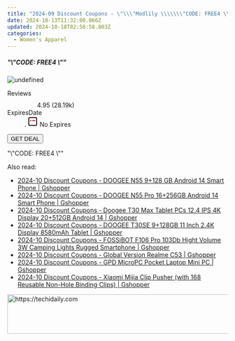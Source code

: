 ```yaml
---
title: "2024-09 Discount Coupons - \"\\\"Modlily \\\\\\\"CODE: FREE4 \\\\\\\"\\\"\""
date: 2024-10-13T11:32:00.066Z
updated: 2024-10-18T02:58:58.803Z
categories:
  - Women's Apparel
---
```


<div class="max-w-4xl mx-auto grid grid-cols-1 lg:max-w-5xl lg:gap-x-20 lg:grid-cols-2">
  <div class="relative p-3 col-start-1 row-start-1 flex flex-col-reverse rounded-lg bg-gradient-to-t from-black/75 via-black/0 sm:bg-none sm:row-start-2 sm:p-0 lg:row-start-1">
    <h5 class="mt-1 text-lg font-semibold text-white sm:text-slate-900 md:text-2xl dark:sm:text-white">&quot;\&quot;CODE: FREE4 \&quot;&quot;</h5>
  </div>
  
  <div class="col-start-1 col-end-3 row-start-1 grid gap-4 sm:mb-6 sm:grid-cols-4 lg:col-start-2 lg:row-span-6 lg:row-end-6 lg:mb-0 lg:gap-6">
      <img src="https://cdn3.impact.com//display-logo-via-campaign/17059.gif" onClick="javascript:window.open(decodeURIComponent('https%3A%2F%2Fmodlily.sjv.io%2Fc%2F5597632%2F1929998%2F17059'), '_blank');void(0);" alt="undefined" class="h-60 w-full rounded-lg object-cover sm:col-span-2 sm:h-52 lg:col-span-full" loading="lazy" />
    
  </div>
  <dl class="row-start-2 mt-4 flex items-center text-xs font-medium sm:row-start-3 sm:mt-1 md:mt-2.5 lg:row-start-2">
    <dt class="sr-only">Reviews</dt>
    <dd class="flex items-center text-indigo-600 dark:text-indigo-400">
      <svg width="24" height="24" fill="none" aria-hidden="true" class="mr-1 stroke-current dark:stroke-indigo-500">
        <path d="m12 5 2 5h5l-4 4 2.103 5L12 16l-5.103 3L9 14l-4-4h5l2-5Z" stroke-width="2" stroke-linecap="round" stroke-linejoin="round" />
      </svg>
      <span>4.95 <span class="font-normal text-slate-400">(28.19k)</span></span>
    </dd>
    <dt class="sr-only">ExpiresDate</dt>
    <dd class="flex items-center">
      <svg width="2" height="2" aria-hidden="true" fill="currentColor" class="mx-3 text-slate-300">
        <circle cx="1" cy="1" r="1" />
      </svg>
      <svg width="24" height="24" viewBox="0 0 24 24" fill="none" stroke="currentColor" stroke-width="2">
        <rect x="3" y="3" width="18" height="18" rx="2" fill="#fff" />
        <path d="M6 10L18 10" stroke="red" stroke-width="2" fill="none" />
        <path d="M10 6L10 18" stroke="#fff" stroke-width="2" fill="none" />
      </svg>
      No Expires    </dd>
  </dl>
  <div class="col-start-1 row-start-3 mt-4 self-center sm:col-start-2 sm:row-span-2 sm:row-start-2 sm:mt-0 lg:col-start-1 lg:row-start-3 lg:row-end-4 lg:mt-6">
    <button type="button" onClick="javascript:window.open(decodeURIComponent('https%3A%2F%2Fmodlily.sjv.io%2Fc%2F5597632%2F1929998%2F17059'), '_blank');void(0);" class="rounded-lg bg-red-600 px-3 py-2 text-sm font-medium leading-6 text-white">GET DEAL</button>
  </div>
  <p class="col-start-1 mt-4 text-sm leading-6 sm:col-span-2 lg:col-span-1 lg:row-start-4 lg:mt-6 dark:text-slate-400">
    "\"CODE: FREE4 \""  </p>
</div>

<ins class="adsbygoogle"
      style="display:block"
      data-ad-client="ca-pub-7571918770474297"
      data-ad-slot="8358498916"
      data-ad-format="auto"
      data-full-width-responsive="true"></ins>
    

<span class="atpl-alsoreadstyle">Also read:</span>
<div><ul>
<li><a href="https://coupons.techidaily.com/coupon-1117949-share-97331-sale/"><u>2024-10 Discount Coupons - DOOGEE N55 9+128 GB Android 14 Smart Phone | Gshopper</u></a></li>
<li><a href="https://coupons.techidaily.com/coupon-1117950-share-97331-sale/"><u>2024-10 Discount Coupons - DOOGEE N55 Pro 16+256GB Android 14 Smart Phone | Gshopper</u></a></li>
<li><a href="https://coupons.techidaily.com/coupon-1117948-share-97331-sale/"><u>2024-10 Discount Coupons - Doogee T30 Max Tablet PCs 12.4 IPS 4K Display 20+512GB Android 14 | Gshopper</u></a></li>
<li><a href="https://coupons.techidaily.com/coupon-1117951-share-97331-sale/"><u>2024-10 Discount Coupons - DOOGEE T30SE 9+128GB 11 Inch 2.4K Display 8580mAh Tablet | Gshopper</u></a></li>
<li><a href="https://coupons.techidaily.com/coupon-1117952-share-97331-sale/"><u>2024-10 Discount Coupons - FOSSiBOT F106 Pro 103Db Hight Volume 3W Camping Lights Rugged Smartphone | Gshopper</u></a></li>
<li><a href="https://coupons.techidaily.com/coupon-1117946-share-97331-sale/"><u>2024-10 Discount Coupons - Global Version Realme C53 | Gshopper</u></a></li>
<li><a href="https://coupons.techidaily.com/coupon-1117947-share-97331-sale/"><u>2024-10 Discount Coupons - GPD MicroPC Pocket Laptop Mini PC | Gshopper</u></a></li>
<li><a href="https://coupons.techidaily.com/coupon-1117945-share-97331-sale/"><u>2024-10 Discount Coupons - Xiaomi Mijia Clip Pusher (with 168 Reusable Non-Hole Binding Clips) | Gshopper</u></a></li>
</ul></div>

<!-- affiliate ads begin -->
<a href="https://appsumo.8odi.net/c/5597632/2105873/7443" target="_top" id="2105873">
  <img src="//a.impactradius-go.com/display-ad/7443-2105873" border="0" alt="https://techidaily.com" width="728" height="90"/>
</a>
<img height="0" width="0" src="https://appsumo.8odi.net/i/5597632/2105873/7443" style="position:absolute;visibility:hidden;" border="0" />
<!-- affiliate ads end -->

